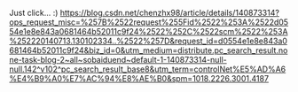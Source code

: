 Just click... :)
https://blog.csdn.net/chenzhx98/article/details/140873314?ops_request_misc=%257B%2522request%255Fid%2522%253A%2522d0554e1e8e843a0681464b52011c9f24%2522%252C%2522scm%2522%253A%252220140713.130102334..%2522%257D&request_id=d0554e1e8e843a0681464b52011c9f24&biz_id=0&utm_medium=distribute.pc_search_result.none-task-blog-2~all~sobaiduend~default-1-140873314-null-null.142^v102^pc_search_result_base8&utm_term=controlNet%E5%AD%A6%E4%B9%A0%E7%AC%94%E8%AE%B0&spm=1018.2226.3001.4187
